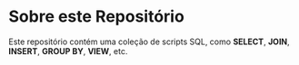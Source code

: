 # Sobre este Repositório

Este repositório contém uma coleção de scripts SQL, como **SELECT**, **JOIN**, **INSERT**, **GROUP BY**, **VIEW**, etc.
